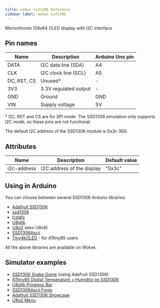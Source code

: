 ```yaml
---
title: wokwi-ssd1306 Reference
sidebar_label: wokwi-ssd1306
---
```


Monochrome 128x64 OLED display with I2C interface

<wokwi-ssd1306 />

## Pin names

| Name        | Description           | Arduino Uno pin |
| ----------- | --------------------- | --------------- |
| DATA        | I2C data line (SDA)   | A4              |
| CLK         | I2C clock line (SCL)  | A5              |
| DC, RST, CS | Unused\*              | -               |
| 3V3         | 3.3V regulated output | -               |
| GND         | Ground                | GND             |
| VIN         | Supply voltage        | 5V              |

\* DC, RST and CS are for SPI mode. The SSD1306 simulation only supports I2C mode, so these pins are not functional.

The default I2C address of the SSD1306 module is 0x3c (60).

## Attributes

| Name        | Description                | Default value |
| ----------- | -------------------------- | ------------- |
| i2c-address | I2C address of the display | "0x3c"        |

## Using in Arduino

You can choose between several SSD1306 Arduino libraries:

- [Adafruit SSD1306](https://wokwi.com/arduino/libraries/Adafruit_SSD1306)
- [ssd1306](https://wokwi.com/arduino/libraries/ssd1306)
- [lcdgfx](https://wokwi.com/arduino/libraries/lcdgfx)
- [U8glib](https://github.com/olikraus/u8glib)
- [U8g2](https://github.com/olikraus/u8g2) (also U8x8)
- [SSD1306Ascii](https://github.com/greiman/SSD1306Ascii)
- [Tiny4kOLED](https://www.arduino.cc/reference/en/libraries/tiny4koled/) - for ATtiny85 users

All the above libraries are available on Wokwi.

## Simulator examples

- [SSD1306 Snake Game](https://wokwi.com/projects/296135008348799496) (using Adafruit SSD1306)
- [ATtiny85 Digital Temperature + Humidity on SSD1306](https://wokwi.com/projects/292900020514980360)
- [U8glib Progress Bar](https://wokwi.com/projects/300867986768527882)
- [SSD1306Ascii Fonts](https://wokwi.com/projects/291197274604700168)
- [Adafruit SSD1306 Showcase](https://wokwi.com/arduino/libraries/Adafruit_SSD1306/ssd1306_128x64_i2c)
- [U8g2 Menu](https://wokwi.com/projects/291572875238834696)
